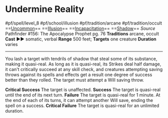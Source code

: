 # Undermine Reality
#pf/spell/level_8 #pf/school/illusion #pf/tradition/arcane #pf/tradition/occult
==[Uncommon](../../../Traits/Uncommon.md)== ==[Illusion](../../../Traits/Illusion.md)== ==[Incapacitation](../../../Traits/Incapacitation.md)== ==[Shadow](../../../Traits/Shadow.md)==
*Source* Pathfinder #156: The Apocalypse Prophet pg. 76
**Traditions** arcane, occult
**Cast** ►► somatic, verbal
**Range** 500 feet; **Targets** one creature
**Duration** varies

---
You lash a target with tendrils of shadow that steal some of its substance, making it quasi-real. As long as it is quasi-real, its Strikes deal half damage, it can't critically succeed at any skill check, and creatures attempting saving throws against its spells and effects get a result one degree of success better than they rolled. The target must attempt a Will saving throw.

**Critical Success** The target is unaffected.
**Success** The target is quasi-real until the end of its next turn.
**Failure** The target is quasi-real for 1 minute. At the end of each of its turns, it can attempt another Will save, ending the spell on a success.
**Critical Failure** The target is quasi-real for an unlimited duration.
